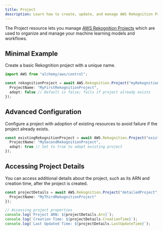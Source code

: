 ```yaml
---
title: Project
description: Learn how to create, update, and manage AWS Rekognition Projects using Alchemy Cloud Control.
---
```


The Project resource lets you manage [AWS Rekognition Projects](https://docs.aws.amazon.com/rekognition/latest/userguide/) which are used to organize and manage your machine learning models and workflows.

## Minimal Example

Create a basic Rekognition project with a unique name.

```ts
import AWS from "alchemy/aws/control";

const rekognitionProject = await AWS.Rekognition.Project("myRekognitionProject", {
  ProjectName: "MyFirstRekognitionProject",
  adopt: false // Default is false; fails if project already exists
});
```

## Advanced Configuration

Configure a project with adoption of existing resources to avoid failure if the project already exists.

```ts
const existingRekognitionProject = await AWS.Rekognition.Project("existingProject", {
  ProjectName: "MySecondRekognitionProject",
  adopt: true // Set to true to adopt existing project
});
```

## Accessing Project Details

You can access additional details about the project, such as its ARN and creation time, after the project is created.

```ts
const projectDetails = await AWS.Rekognition.Project("detailedProject", {
  ProjectName: "MyThirdRekognitionProject"
});

// Accessing project properties
console.log(`Project ARN: ${projectDetails.Arn}`);
console.log(`Creation Time: ${projectDetails.CreationTime}`);
console.log(`Last Updated Time: ${projectDetails.LastUpdateTime}`);
```